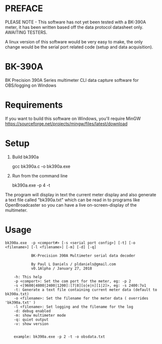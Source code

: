 # PREFACE

PLEASE NOTE - This software has not yet been tested with a BK-390A meter, it has been written based off the data protocol datasheet only.   AWAITING TESTERS.

A linux version of this software would be very easy to make, the only change would be the serial port related code (setup and data acquisition).


# BK-390A
BK Precision 390A Series multimeter CLI data capture software for OBS/logging on Windows

# Requirements

If you want to build this software on Windows, you'll require MinGW https://sourceforge.net/projects/mingw/files/latest/download

# Setup

1) Build bk390a

	gcc bk390a.c -o bk390a.exe 


3) Run from the command line

	bk390a.exe -p 4 -t 

The program will display in text the current meter display and also generate a text file called "bk390a.txt" which can be read in to programs like OpenBroadcaster so you can have a live on-screen-display of the multimeter.

# Usage
	bk390a.exe  -p <comport#> [-s <serial port config>] [-t] [-o <filename>] [-l <filename>] [-m] [-d] [-q]

                BK-Precision 390A Multimeter serial data decoder

                By Paul L Daniels / pldaniels@gmail.com
                v0.1Alpha / January 27, 2018

        -h: This help
        -p <comport>: Set the com port for the meter, eg: -p 2
        -s <[9600|4800|2400|1200]:[7|8][o|e|n][1|2]>, eg: -s 2400:7o1
        -t: Generate a text file containing current meter data (default to bk390a.txt)
        -o <filename>: Set the filename for the meter data ( overrides 'bk390a.txt' )
        -l <filename>: Set logging and the filename for the log
        -d: debug enabled
        -m: show multimeter mode
        -q: quiet output
        -v: show version


        example: bk390a.exe -p 2 -t -o obsdata.txt


